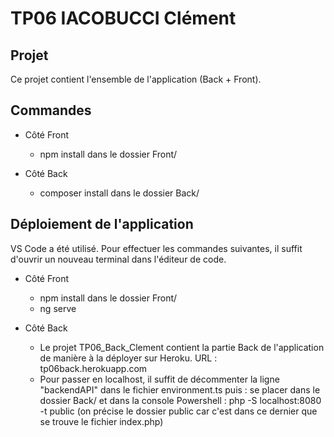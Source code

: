 # TP06 IACOBUCCI Clément

## Projet

Ce projet contient l'ensemble de l'application (Back + Front).

## Commandes

* Côté Front
  * npm install dans le dossier Front/

* Côté Back
  * composer install dans le dossier Back/
  
## Déploiement de l'application

VS Code a été utilisé. Pour effectuer les commandes suivantes, il suffit d'ouvrir un nouveau terminal dans l'éditeur de code.

* Côté Front
  * npm install dans le dossier Front/
  * ng serve 

* Côté Back
  * Le projet TP06_Back_Clement contient la partie Back de l'application de manière à la déployer sur Heroku.
    URL : tp06back.herokuapp.com
  * Pour passer en localhost, il suffit de décommenter la ligne "backendAPI" dans le fichier environment.ts puis :
    se placer dans le dossier Back/ et dans la console Powershell : php -S localhost:8080 -t public (on précise le dossier public car c'est dans ce dernier que se trouve
    le fichier index.php)
